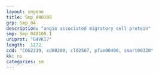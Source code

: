 ```yaml
---
layout: smgene
title: Smp_040100
grp: Smp_04
description: "angio associated migratory cell protein"
smp: Smp_040100.1
uniprot: "G4VKI7"
length:  1272
cdd: "COG2319, cd00200, cl02567, pfam00400, smart00320"
kk: ns
categories: sm
---
```

